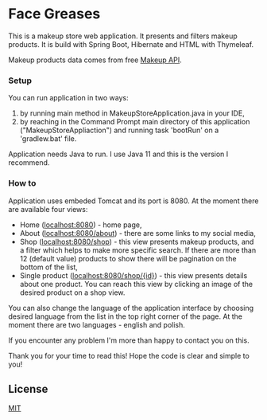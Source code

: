 # Face Greases
This is a makeup store web application. It presents and filters makeup products.
It is build with Spring Boot, Hibernate and HTML with Thymeleaf.

Makeup products data comes from free [Makeup API](http://makeup-api.herokuapp.com/).

### Setup
You can run application in two ways:
1. by running main method in MakeupStoreApplication.java in your IDE,
2. by reaching in the Command Prompt main directory of this application ("MakeupStoreAppliaction") and running task 'bootRun' on a 'gradlew.bat' file.

Application needs Java to run. I use Java 11 and this is the version I recommend.

### How to 
Application uses embeded Tomcat and its port is 8080. At the moment there are available four views:
- Home ([localhost:8080](http://localhost:8080/)) - home page,
- About ([localhost:8080/about](http://localhost:8080/about)) - there are some links to my social media,
- Shop ([localhost:8080/shop](http://localhost:8080/shop)) - this view presents makeup products, and a filter which helps to make more specific search. If there are more than 12 (default value) products to show there will be pagination on the bottom of the list,
- Single product ([localhost:8080/shop/{id}](http://localhost:8080/shop/1)) - this view presents details about one product. You can reach this view by clicking an image of the desired product on a shop view.

You can also change the language of the application interface by choosing desired language from the list in the top right corner of the page. At the moment there are two languages - english and polish.

If you encounter any problem I'm more than happy to contact you on this.

Thank you for your time to read this! Hope the code is clear and simple to you!
## License
[MIT](https://choosealicense.com/licenses/mit/)